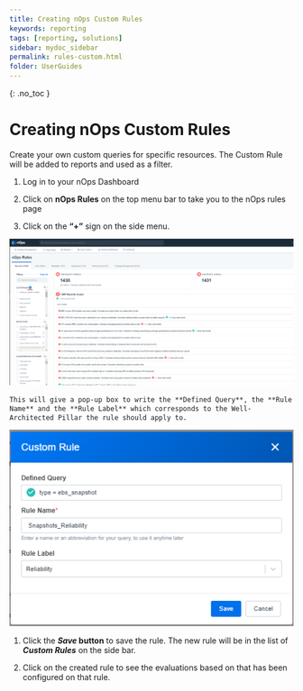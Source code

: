 ```yaml
---
title: Creating nOps Custom Rules
keywords: reporting
tags: [reporting, solutions]
sidebar: mydoc_sidebar
permalink: rules-custom.html
folder: UserGuides
---
```


{: .no_toc }

Creating nOps Custom Rules
==========================

Create your own custom queries for specific resources. The Custom Rule will be added to reports and used as a filter.

1. Log in to your nOps Dashboard

1. Click on **nOps Rules** on the top menu bar to take you to the nOps rules page

1. Click on the **“+”** sign on the side menu.

![](/tmpimg/rules1.png)

    This will give a pop-up box to write the **Defined Query**, the **Rule Name** and the **Rule Label** which corresponds to the Well-Architected Pillar the rule should apply to.

![](/tmpimg/custom-rule-name.png)

1. Click the **_Save_ button** to save the rule. The new rule will be in the list of **_Custom Rules_** on the side bar. 

1. Click on the created rule to see the evaluations based on that has been configured on that rule.